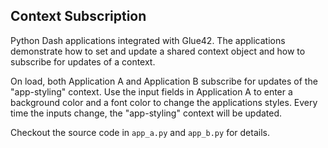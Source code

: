 ## Context Subscription

Python Dash applications integrated with Glue42. The applications demonstrate how to set and update a shared context object and how to subscribe for updates of a context.

On load, both Application A and Application B subscribe for updates of the "app-styling" context. Use the input fields in Application A to enter a background color and a font color to change the applications styles. Every time the inputs change, the "app-styling" context will be updated.

Checkout the source code in `app_a.py` and `app_b.py` for details.